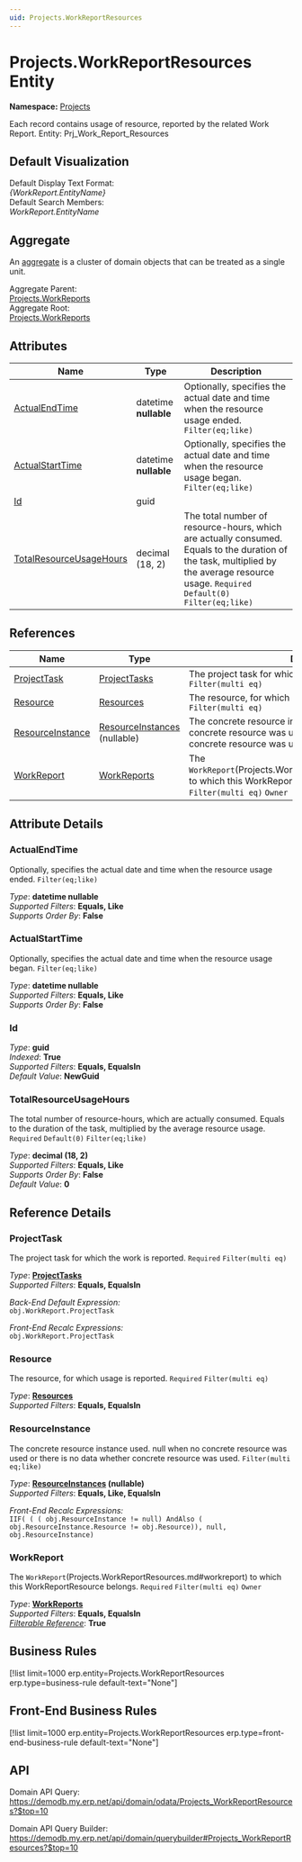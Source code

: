 ```yaml
---
uid: Projects.WorkReportResources
---
```

# Projects.WorkReportResources Entity

**Namespace:** [Projects](Projects.md)  

Each record contains usage of resource, reported by the related Work Report. Entity: Prj_Work_Report_Resources

## Default Visualization
Default Display Text Format:  
_{WorkReport.EntityName}_  
Default Search Members:  
_WorkReport.EntityName_  

## Aggregate
An [aggregate](https://docs.erp.net/tech/advanced/concepts/aggregates.html) is a cluster of domain objects that can be treated as a single unit.  

Aggregate Parent:  
[Projects.WorkReports](Projects.WorkReports.md)  
Aggregate Root:  
[Projects.WorkReports](Projects.WorkReports.md)  

## Attributes

| Name | Type | Description |
| ---- | ---- | --- |
| [ActualEndTime](Projects.WorkReportResources.md#actualendtime) | datetime __nullable__ | Optionally, specifies the actual date and time when the resource usage ended. `Filter(eq;like)` 
| [ActualStartTime](Projects.WorkReportResources.md#actualstarttime) | datetime __nullable__ | Optionally, specifies the actual date and time when the resource usage began. `Filter(eq;like)` 
| [Id](Projects.WorkReportResources.md#id) | guid |  
| [TotalResourceUsageHours](Projects.WorkReportResources.md#totalresourceusagehours) | decimal (18, 2) | The total number of resource-hours, which are actually consumed. Equals to the duration of the task, multiplied by the average resource usage. `Required` `Default(0)` `Filter(eq;like)` 

## References

| Name | Type | Description |
| ---- | ---- | --- |
| [ProjectTask](Projects.WorkReportResources.md#projecttask) | [ProjectTasks](Projects.ProjectTasks.md) | The project task for which the work is reported. `Required` `Filter(multi eq)` |
| [Resource](Projects.WorkReportResources.md#resource) | [Resources](General.Resources.Resources.md) | The resource, for which usage is reported. `Required` `Filter(multi eq)` |
| [ResourceInstance](Projects.WorkReportResources.md#resourceinstance) | [ResourceInstances](General.Resources.ResourceInstances.md) (nullable) | The concrete resource instance used. null when no concrete resource was used or there is no data whether concrete resource was used. `Filter(multi eq;like)` |
| [WorkReport](Projects.WorkReportResources.md#workreport) | [WorkReports](Projects.WorkReports.md) | The `WorkReport`(Projects.WorkReportResources.md#workreport) to which this WorkReportResource belongs. `Required` `Filter(multi eq)` `Owner` |


## Attribute Details

### ActualEndTime

Optionally, specifies the actual date and time when the resource usage ended. `Filter(eq;like)`

_Type_: **datetime __nullable__**  
_Supported Filters_: **Equals, Like**  
_Supports Order By_: **False**  

### ActualStartTime

Optionally, specifies the actual date and time when the resource usage began. `Filter(eq;like)`

_Type_: **datetime __nullable__**  
_Supported Filters_: **Equals, Like**  
_Supports Order By_: **False**  

### Id

_Type_: **guid**  
_Indexed_: **True**  
_Supported Filters_: **Equals, EqualsIn**  
_Default Value_: **NewGuid**  

### TotalResourceUsageHours

The total number of resource-hours, which are actually consumed. Equals to the duration of the task, multiplied by the average resource usage. `Required` `Default(0)` `Filter(eq;like)`

_Type_: **decimal (18, 2)**  
_Supported Filters_: **Equals, Like**  
_Supports Order By_: **False**  
_Default Value_: **0**  


## Reference Details

### ProjectTask

The project task for which the work is reported. `Required` `Filter(multi eq)`

_Type_: **[ProjectTasks](Projects.ProjectTasks.md)**  
_Supported Filters_: **Equals, EqualsIn**  

_Back-End Default Expression:_  
`obj.WorkReport.ProjectTask`

_Front-End Recalc Expressions:_  
`obj.WorkReport.ProjectTask`
### Resource

The resource, for which usage is reported. `Required` `Filter(multi eq)`

_Type_: **[Resources](General.Resources.Resources.md)**  
_Supported Filters_: **Equals, EqualsIn**  

### ResourceInstance

The concrete resource instance used. null when no concrete resource was used or there is no data whether concrete resource was used. `Filter(multi eq;like)`

_Type_: **[ResourceInstances](General.Resources.ResourceInstances.md) (nullable)**  
_Supported Filters_: **Equals, Like, EqualsIn**  

_Front-End Recalc Expressions:_  
`IIF( ( ( obj.ResourceInstance != null) AndAlso ( obj.ResourceInstance.Resource != obj.Resource)), null, obj.ResourceInstance)`
### WorkReport

The `WorkReport`(Projects.WorkReportResources.md#workreport) to which this WorkReportResource belongs. `Required` `Filter(multi eq)` `Owner`

_Type_: **[WorkReports](Projects.WorkReports.md)**  
_Supported Filters_: **Equals, EqualsIn**  
_[Filterable Reference](https://docs.erp.net/dev/domain-api/filterable-references.html)_: **True**  



## Business Rules

[!list limit=1000 erp.entity=Projects.WorkReportResources erp.type=business-rule default-text="None"]

## Front-End Business Rules

[!list limit=1000 erp.entity=Projects.WorkReportResources erp.type=front-end-business-rule default-text="None"]

## API

Domain API Query:
<https://demodb.my.erp.net/api/domain/odata/Projects_WorkReportResources?$top=10>

Domain API Query Builder:
<https://demodb.my.erp.net/api/domain/querybuilder#Projects_WorkReportResources?$top=10>

